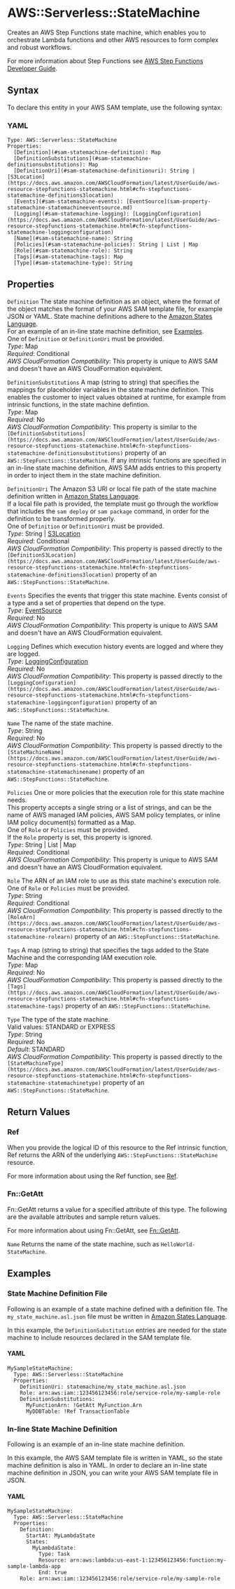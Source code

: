 # AWS::Serverless::StateMachine<a name="sam-resource-statemachine"></a>

Creates an AWS Step Functions state machine, which enables you to orchestrate Lambda functions and other AWS resources to form complex and robust workflows\.

For more information about Step Functions see [AWS Step Functions Developer Guide](https://docs.aws.amazon.com/step-functions/latest/dg/welcome.html)\.

## Syntax<a name="sam-resource-statemachine-syntax"></a>

To declare this entity in your AWS SAM template, use the following syntax:

### YAML<a name="sam-resource-statemachine-syntax.yaml"></a>

```
Type: AWS::Serverless::StateMachine
Properties:
  [Definition](#sam-statemachine-definition): Map
  [DefinitionSubstitutions](#sam-statemachine-definitionsubstitutions): Map
  [DefinitionUri](#sam-statemachine-definitionuri): String | [S3Location](https://docs.aws.amazon.com/AWSCloudFormation/latest/UserGuide/aws-resource-stepfunctions-statemachine.html#cfn-stepfunctions-statemachine-definitions3location)
  [Events](#sam-statemachine-events): [EventSource](sam-property-statemachine-statemachineeventsource.md)
  [Logging](#sam-statemachine-logging): [LoggingConfiguration](https://docs.aws.amazon.com/AWSCloudFormation/latest/UserGuide/aws-resource-stepfunctions-statemachine.html#cfn-stepfunctions-statemachine-loggingconfiguration)
  [Name](#sam-statemachine-name): String
  [Policies](#sam-statemachine-policies): String | List | Map
  [Role](#sam-statemachine-role): String
  [Tags](#sam-statemachine-tags): Map
  [Type](#sam-statemachine-type): String
```

## Properties<a name="sam-resource-statemachine-properties"></a>

 `Definition`   <a name="sam-statemachine-definition"></a>
The state machine definition as an object, where the format of the object matches the format of your AWS SAM template file, for example JSON or YAML\. State machine definitions adhere to the [Amazon States Language](https://docs.aws.amazon.com/step-functions/latest/dg/concepts-amazon-states-language.html)\.  
For an example of an in\-line state machine definition, see [Examples](#sam-resource-statemachine--examples)\.  
One of `Definition` or `DefinitionUri` must be provided\.  
*Type*: Map  
*Required*: Conditional  
*AWS CloudFormation Compatibility*: This property is unique to AWS SAM and doesn't have an AWS CloudFormation equivalent\.

 `DefinitionSubstitutions`   <a name="sam-statemachine-definitionsubstitutions"></a>
A map \(string to string\) that specifies the mappings for placeholder variables in the state machine definition\. This enables the customer to inject values obtained at runtime, for example from intrinsic functions, in the state machine defintion\.  
*Type*: Map  
*Required*: No  
*AWS CloudFormation Compatibility*: This property is similar to the `[DefinitionSubstitutions](https://docs.aws.amazon.com/AWSCloudFormation/latest/UserGuide/aws-resource-stepfunctions-statemachine.html#cfn-stepfunctions-statemachine-definitionsubstitutions)` property of an `AWS::StepFunctions::StateMachine`\. If any intrinsic functions are specified in an in\-line state machine definition, AWS SAM adds entries to this property in order to inject them in the state machine definition\.

 `DefinitionUri`   <a name="sam-statemachine-definitionuri"></a>
The Amazon S3 URI or local file path of the state machine definition written in [Amazon States Language](https://docs.aws.amazon.com/step-functions/latest/dg/concepts-amazon-states-language.html)\.  
If a local file path is provided, the template must go through the workflow that includes the `sam deploy` or `sam package` command, in order for the definition to be transformed properly\.  
One of `Definition` or `DefinitionUri` must be provided\.  
*Type*: String \| [S3Location](https://docs.aws.amazon.com/AWSCloudFormation/latest/UserGuide/aws-resource-stepfunctions-statemachine.html#cfn-stepfunctions-statemachine-definitions3location)  
*Required*: Conditional  
*AWS CloudFormation Compatibility*: This property is passed directly to the `[DefinitionS3Location](https://docs.aws.amazon.com/AWSCloudFormation/latest/UserGuide/aws-resource-stepfunctions-statemachine.html#cfn-stepfunctions-statemachine-definitions3location)` property of an `AWS::StepFunctions::StateMachine`\.

 `Events`   <a name="sam-statemachine-events"></a>
Specifies the events that trigger this state machine\. Events consist of a type and a set of properties that depend on the type\.  
*Type*: [EventSource](sam-property-statemachine-statemachineeventsource.md)  
*Required*: No  
*AWS CloudFormation Compatibility*: This property is unique to AWS SAM and doesn't have an AWS CloudFormation equivalent\.

 `Logging`   <a name="sam-statemachine-logging"></a>
Defines which execution history events are logged and where they are logged\.  
*Type*: [LoggingConfiguration](https://docs.aws.amazon.com/AWSCloudFormation/latest/UserGuide/aws-resource-stepfunctions-statemachine.html#cfn-stepfunctions-statemachine-loggingconfiguration)  
*Required*: No  
*AWS CloudFormation Compatibility*: This property is passed directly to the `[LoggingConfiguration](https://docs.aws.amazon.com/AWSCloudFormation/latest/UserGuide/aws-resource-stepfunctions-statemachine.html#cfn-stepfunctions-statemachine-loggingconfiguration)` property of an `AWS::StepFunctions::StateMachine`\.

 `Name`   <a name="sam-statemachine-name"></a>
The name of the state machine\.  
*Type*: String  
*Required*: No  
*AWS CloudFormation Compatibility*: This property is passed directly to the `[StateMachineName](https://docs.aws.amazon.com/AWSCloudFormation/latest/UserGuide/aws-resource-stepfunctions-statemachine.html#cfn-stepfunctions-statemachine-statemachinename)` property of an `AWS::StepFunctions::StateMachine`\.

 `Policies`   <a name="sam-statemachine-policies"></a>
One or more policies that the execution role for this state machine needs\.  
This property accepts a single string or a list of strings, and can be the name of AWS managed IAM policies, AWS SAM policy templates, or inline IAM policy document\(s\) formatted as a Map\.  
One of `Role` or `Policies` must be provided\.  
If the `Role` property is set, this property is ignored\.  
*Type*: String \| List \| Map  
*Required*: Conditional  
*AWS CloudFormation Compatibility*: This property is unique to AWS SAM and doesn't have an AWS CloudFormation equivalent\.

 `Role`   <a name="sam-statemachine-role"></a>
The ARN of an IAM role to use as this state machine's execution role\.  
One of `Role` or `Policies` must be provided\.  
*Type*: String  
*Required*: Conditional  
*AWS CloudFormation Compatibility*: This property is passed directly to the `[RoleArn](https://docs.aws.amazon.com/AWSCloudFormation/latest/UserGuide/aws-resource-stepfunctions-statemachine.html#cfn-stepfunctions-statemachine-rolearn)` property of an `AWS::StepFunctions::StateMachine`\.

 `Tags`   <a name="sam-statemachine-tags"></a>
A map \(string to string\) that specifies the tags added to the State Machine and the corresponding IAM execution role\.  
*Type*: Map  
*Required*: No  
*AWS CloudFormation Compatibility*: This property is passed directly to the `[Tags](https://docs.aws.amazon.com/AWSCloudFormation/latest/UserGuide/aws-resource-stepfunctions-statemachine.html#cfn-stepfunctions-statemachine-tags)` property of an `AWS::StepFunctions::StateMachine`\.

 `Type`   <a name="sam-statemachine-type"></a>
The type of the state machine\.  
Valid values: STANDARD or EXPRESS  
*Type*: String  
*Required*: No  
*Default*: STANDARD  
*AWS CloudFormation Compatibility*: This property is passed directly to the `[StateMachineType](https://docs.aws.amazon.com/AWSCloudFormation/latest/UserGuide/aws-resource-stepfunctions-statemachine.html#cfn-stepfunctions-statemachine-statemachinetype)` property of an `AWS::StepFunctions::StateMachine`\.

## Return Values<a name="sam-resource-statemachine-return-values"></a>

### Ref<a name="sam-resource-statemachine-return-values-ref"></a>

When you provide the logical ID of this resource to the Ref intrinsic function, Ref returns the ARN of the underlying `AWS::StepFunctions::StateMachine` resource\.

For more information about using the Ref function, see [Ref](https://docs.aws.amazon.com/AWSCloudFormation/latest/UserGuide/intrinsic-function-reference-ref.html)\. 

### Fn::GetAtt<a name="sam-resource-statemachine-return-values-fn--getatt"></a>

Fn::GetAtt returns a value for a specified attribute of this type\. The following are the available attributes and sample return values\. 

For more information about using Fn::GetAtt, see [Fn::GetAtt](https://docs.aws.amazon.com/AWSCloudFormation/latest/UserGuide/intrinsic-function-reference-getatt.html)\. 

`Name`  <a name="Name-fn::getatt"></a>
Returns the name of the state machine, such as `HelloWorld-StateMachine`\.

## Examples<a name="sam-resource-statemachine--examples"></a>

### State Machine Definition File<a name="sam-resource-statemachine--examples--state-machine-definition-file"></a>

Following is an example of a state machine defined with a definition file\. The `my_state_machine.asl.json` file must be written in [Amazon States Language](https://docs.aws.amazon.com/step-functions/latest/dg/concepts-amazon-states-language.html)\.

In this example, the `DefinitionSubstitution` entries are needed for the state machine to include resources declared in the SAM template file\.

#### YAML<a name="sam-resource-statemachine--examples--state-machine-definition-file--yaml"></a>

```
MySampleStateMachine:
  Type: AWS::Serverless::StateMachine
  Properties:
    DefinitionUri: statemachine/my_state_machine.asl.json
    Role: arn:aws:iam::123456123456:role/service-role/my-sample-role
    DefinitionSubstitutions:
      MyFunctionArn: !GetAtt MyFunction.Arn
      MyDDBTable: !Ref TransactionTable
```

### In\-line State Machine Definition<a name="sam-resource-statemachine--examples--in-line-state-machine-definition"></a>

Following is an example of an in\-line state machine definition\.

In this example, the AWS SAM template file is written in YAML, so the state machine definition is also in YAML\. In order to declare an in\-line state machine definition in JSON, you can write your AWS SAM template file in JSON\.

#### YAML<a name="sam-resource-statemachine--examples--in-line-state-machine-definition--yaml"></a>

```
MySampleStateMachine:
  Type: AWS::Serverless::StateMachine
  Properties:
    Definition:
      StartAt: MyLambdaState
      States:
        MyLambdaState:
          Type: Task
          Resource: arn:aws:lambda:us-east-1:123456123456:function:my-sample-lambda-app
          End: true
    Role: arn:aws:iam::123456123456:role/service-role/my-sample-role
```